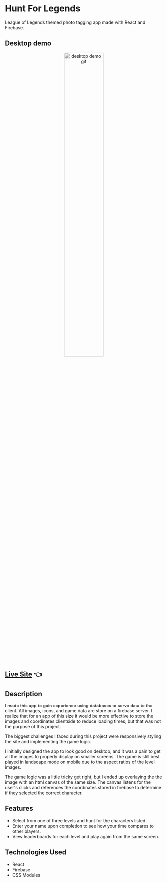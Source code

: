 # Hunt For Legends

League of Legends themed photo tagging app made with React and Firebase.

## Desktop demo

<p align="center" width="100%">
    <img width="50%" src="https://media.giphy.com/media/0KVlks9PxfIpZ1mDnD/giphy.gif" alt="desktop demo gif">
</p>

## [Live Site](https://hunt-for-legends-3f7c3.web.app/home) 👈

## Description

I made this app to gain experience using databases to serve data to the client. All images, icons, and game data are store on a firebase server. I realize that for an app of this size it would be more effective to store the images and coordinates clientside to reduce loading times, but that was not the purpose of this project.

The biggest challenges I faced during this project were responsively styling the site and implementing the game logic. 

I initially designed the app to look good on desktop, and it was a pain to get all the images to properly display on smaller screens. The game is still best played in landscape mode on mobile due to the aspect ratios of the level images.

The game logic was a little tricky get right, but I ended up overlaying the the image with an html canvas of the same size. The canvas listens for the user's clicks and references the coordinates stored in firebase to determine if they selected the correct character.

## Features

- Select from one of three levels and hunt for the characters listed. 
- Enter your name upon completion to see how your time compares to other players.
- View leaderboards for each level and play again from the same screen.

## Technologies Used

- React
- Firebase
- CSS Modules
